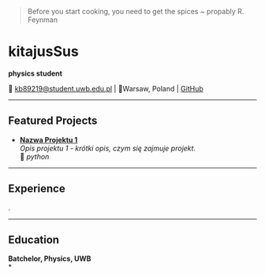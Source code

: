 >Before you start cooking, you need to get the spices ~ propably R. Feynman

# kitajusSus
**physics student**

📧 kb89219@student.uwb.edu.pl | 📍Warsaw, Poland | [ GitHub](https://github.com/twojlink)

---



## Featured Projects

- **[Nazwa Projektu 1](https://github.com/kitajusSus)**  
  *Opis projektu 1 - krótki opis, czym się zajmuje projekt.*  
  🌟 *python*



---

## Experience
.


---

## Education
**Batchelor, Physics, UWB**  
*


